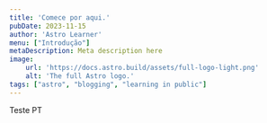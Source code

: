 ```yaml
---
title: 'Comece por aqui.'
pubDate: 2023-11-15
author: 'Astro Learner'
menu: ["Introdução"]
metaDescription: Meta description here
image:
    url: 'https://docs.astro.build/assets/full-logo-light.png'
    alt: 'The full Astro logo.'
tags: ["astro", "blogging", "learning in public"]
---
```


Teste PT 